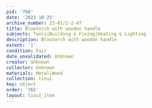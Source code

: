 ```yaml
---
pid: '766'
date: '2023-10-25'
archive_number: 23-01/2-2-47
title: Blowtorch with wooden handle
subjects: Tools|Building & Fixing|Heating & Lighting
description: Blowtorch with wooden handle
extent: '1'
condition: Fair
date_unvalidated: Unknown
creator: Unknown
collector: Unknown
materials: Metal|Wood
collection: tinui
key: object
order: '765'
layout: tinui_item
---
```

